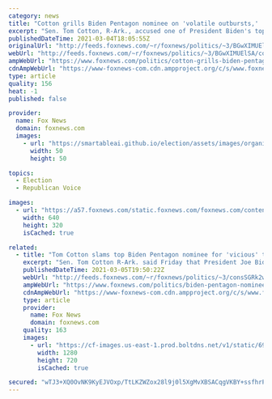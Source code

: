 ```yaml
---
category: news
title: "Cotton grills Biden Pentagon nominee on 'volatile outbursts,' 'almost always wrong' foreign policy judgments"
excerpt: "Sen. Tom Cotton, R-Ark., accused one of President Biden's top Pentagon picks of having a \"long record of volatile outbursts.\""
publishedDateTime: 2021-03-04T18:05:55Z
originalUrl: "http://feeds.foxnews.com/~r/foxnews/politics/~3/BGwXIMUElSA/cotton-grills-biden-pentagon-nominee-colin-kahl-twitter-foreign-policy"
webUrl: "http://feeds.foxnews.com/~r/foxnews/politics/~3/BGwXIMUElSA/cotton-grills-biden-pentagon-nominee-colin-kahl-twitter-foreign-policy"
ampWebUrl: "https://www.foxnews.com/politics/cotton-grills-biden-pentagon-nominee-colin-kahl-twitter-foreign-policy.amp"
cdnAmpWebUrl: "https://www-foxnews-com.cdn.ampproject.org/c/s/www.foxnews.com/politics/cotton-grills-biden-pentagon-nominee-colin-kahl-twitter-foreign-policy.amp"
type: article
quality: 156
heat: -1
published: false

provider:
  name: Fox News
  domain: foxnews.com
  images:
    - url: "https://smartableai.github.io/election/assets/images/organizations/foxnews.com-50x50.jpg"
      width: 50
      height: 50

topics:
  - Election
  - Republican Voice

images:
  - url: "https://a57.foxnews.com/static.foxnews.com/foxnews.com/content/uploads/2021/03/640/320/Colin-Kahl-GETTY.jpg?ve=1&tl=1"
    width: 640
    height: 320
    isCached: true

related:
  - title: "Tom Cotton slams top Biden Pentagon nominee for 'vicious' tweets, 'weak' Israel, Iran policies"
    excerpt: "Sen. Tom Cotton R-Ark. said Friday that President Joe Biden’s nominee for the No. 3 civilian position at the Pentagon doesn’t have the \"temperament\" for the job, citing \"vicious\" verbal attacks against people criticizing his position on the Iran nuclear deal and past tweets about Republicans."
    publishedDateTime: 2021-03-05T19:50:22Z
    webUrl: "http://feeds.foxnews.com/~r/foxnews/politics/~3/consSGRk2ww/biden-pentagon-nominee-colin-kahl-cotton"
    ampWebUrl: "https://www.foxnews.com/politics/biden-pentagon-nominee-colin-kahl-cotton.amp"
    cdnAmpWebUrl: "https://www-foxnews-com.cdn.ampproject.org/c/s/www.foxnews.com/politics/biden-pentagon-nominee-colin-kahl-cotton.amp"
    type: article
    provider:
      name: Fox News
      domain: foxnews.com
    quality: 163
    images:
      - url: "https://cf-images.us-east-1.prod.boltdns.net/v1/static/694940094001/2229b2f1-24c2-4122-ae85-34c31c7b489b/c3a87125-f980-46d4-8319-88e455416533/1280x720/match/image.jpg"
        width: 1280
        height: 720
        isCached: true

secured: "wTJ3+XQ0OvNK9KyEJVOxp/TtLKZWZox28l9j0l5XgMvXBSACqgVKBY+ssfhrPP8wQnEvbuOlkLR+/R0LSBbWbbiU2Mijghmt6s5e0XR7p5kjiGwxv0ArczbbTtJ1OhShjxkYL48VtG7wH1CYmkzjJ3nh+fdpe2ZarPNSUwCfRONvShhirFYyXZ+yEekknJtIRcMgxB2pKveu0JgycL5uD1qOGlLR9sXKWdr/cylw7+6crivFcdNSVOdFKq96coIWOoM66fo0IdhmFx3FIeKll4UqIDGYnIPDsSqbL1Xx0Kxuwtgi8f+XX7cEzH/NZoQ5dVu5Mt9Fo1XYrDR5tyteEz1jz5eJfUrhXUmr4RLrx+k=;8I3c6GPZXYRtvX9L3RRhjA=="
---
```


